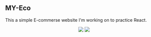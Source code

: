 ## MY-Eco

This a simple E-commerse website I'm working on to practice React.

<p align="center">
     <img src="https://github.com/Siyabongahenry/Project-Images/blob/main/My-Eco/Store/img1.png"/>
    <img src="https://github.com/Siyabongahenry/Project-Images/blob/main/My-Eco/Store/img3.png"/>
</p>
